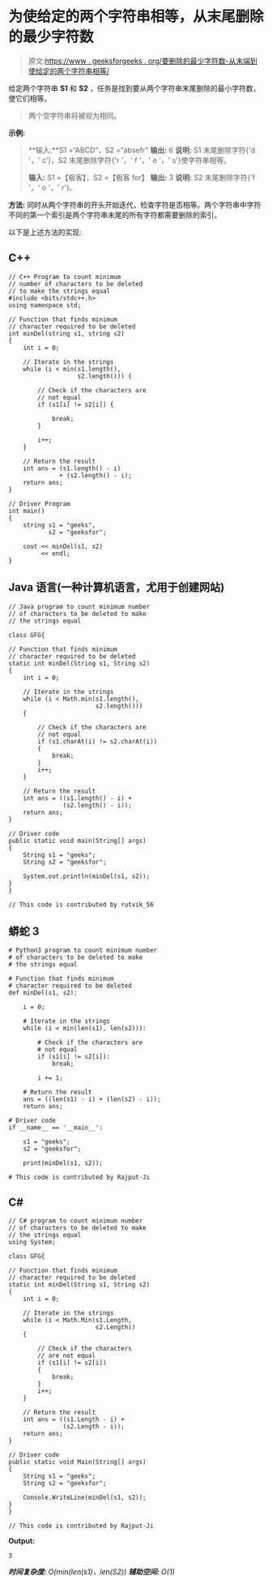 # 为使给定的两个字符串相等，从末尾删除的最少字符数

> 原文:[https://www . geeksforgeeks . org/要删除的最少字符数-从末端到使给定的两个字符串相等/](https://www.geeksforgeeks.org/minimum-characters-to-be-deleted-from-the-end-to-make-given-two-strings-equal/)

给定两个字符串 **S1** 和 **S2** ，任务是找到要从两个字符串末尾删除的最小字符数，使它们相等。

> 两个空字符串将被视为相同。

**示例:**

> **输入:**S1 =“ABCD”，S2 =“absefr”
> **输出:** 6
> **说明:**
> S1 末尾删除字符{'d '，' c'}，S2 末尾删除字符{'r '，' f '，' e '，' s'}使字符串相等。
> 
> **输入:** S1 =【极客】，S2 =【极客 for】
> **输出:** 3
> **说明:**
> S2 末尾删除字符{'f '，' o '，' r'}。

**方法:**
同时从两个字符串的开头开始迭代，检查字符是否相等。两个字符串中字符不同的第一个索引是两个字符串末尾的所有字符都需要删除的索引。

以下是上述方法的实现:

## C++

```
// C++ Program to count minimum
// number of characters to be deleted
// to make the strings equal
#include <bits/stdc++.h>
using namespace std;

// Function that finds minimum
// character required to be deleted
int minDel(string s1, string s2)
{
    int i = 0;

    // Iterate in the strings
    while (i < min(s1.length(),
                   s2.length())) {

        // Check if the characters are
        // not equal
        if (s1[i] != s2[i]) {

            break;
        }

        i++;
    }

    // Return the result
    int ans = (s1.length() - i)
              + (s2.length() - i);
    return ans;
}

// Driver Program
int main()
{
    string s1 = "geeks",
           s2 = "geeksfor";

    cout << minDel(s1, s2)
         << endl;
}
```

## Java 语言(一种计算机语言，尤用于创建网站)

```
// Java program to count minimum number  
// of characters to be deleted to make  
// the strings equal 

class GFG{

// Function that finds minimum 
// character required to be deleted 
static int minDel(String s1, String s2)
{
    int i = 0;

    // Iterate in the strings 
    while (i < Math.min(s1.length(), 
                        s2.length())) 
    {

        // Check if the characters are 
        // not equal 
        if (s1.charAt(i) != s2.charAt(i))
        {
            break;
        }
        i++;
    }

    // Return the result 
    int ans = ((s1.length() - i) + 
               (s2.length() - i));
    return ans;
}

// Driver code 
public static void main(String[] args)
{
    String s1 = "geeks";
    String s2 = "geeksfor";

    System.out.println(minDel(s1, s2));
}
}

// This code is contributed by rutvik_56
```

## 蟒蛇 3

```
# Python3 program to count minimum number
# of characters to be deleted to make
# the strings equal

# Function that finds minimum
# character required to be deleted
def minDel(s1, s2):

    i = 0;

    # Iterate in the strings
    while (i < min(len(s1), len(s2))):

        # Check if the characters are
        # not equal
        if (s1[i] != s2[i]):
            break;

        i += 1;

    # Return the result
    ans = ((len(s1) - i) + (len(s2) - i));
    return ans;

# Driver code
if __name__ == '__main__':

    s1 = "geeks";
    s2 = "geeksfor";

    print(minDel(s1, s2));

# This code is contributed by Rajput-Ji
```

## C#

```
// C# program to count minimum number 
// of characters to be deleted to make 
// the strings equal 
using System;

class GFG{

// Function that finds minimum 
// character required to be deleted 
static int minDel(String s1, String s2)
{
    int i = 0;

    // Iterate in the strings 
    while (i < Math.Min(s1.Length, 
                        s2.Length)) 
    {

        // Check if the characters 
        // are not equal 
        if (s1[i] != s2[i])
        {
            break;
        }
        i++;
    }

    // Return the result 
    int ans = ((s1.Length - i) + 
               (s2.Length - i));
    return ans;
}

// Driver code 
public static void Main(String[] args)
{
    String s1 = "geeks";
    String s2 = "geeksfor";

    Console.WriteLine(minDel(s1, s2));
}
}

// This code is contributed by Rajput-Ji
```

**Output:**

```
3

```

***时间复杂度:** O(min(len(s1)，len(S2))
**辅助空间:** O(1)*